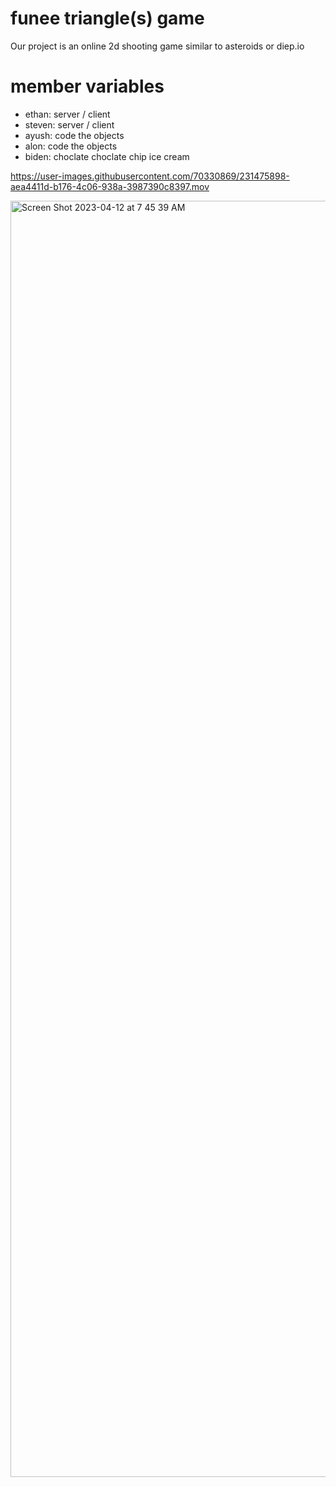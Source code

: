 # funee triangle(s) game
Our project is an online 2d shooting game similar to asteroids or diep.io

# member variables
- ethan: server / client
- steven: server / client
- ayush: code the objects
- alon: code the objects
- biden: choclate choclate chip ice cream


https://user-images.githubusercontent.com/70330869/231475898-aea4411d-b176-4c06-938a-3987390c8397.mov

<img width="2042" alt="Screen Shot 2023-04-12 at 7 45 39 AM" src="https://user-images.githubusercontent.com/70330869/231477489-95caf344-32c2-41c6-8214-0232660a527a.png">
